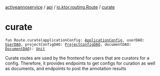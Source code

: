 [activeannoservice](../../index.md) / [api](../index.md) / [io.ktor.routing.Route](index.md) / [curate](./curate.md)

# curate

`fun Route.curate(applicationConfig: `[`ApplicationConfig`](../../application/-application-config/index.md)`, userDAO: `[`UserDAO`](../../user/-user-d-a-o/index.md)`, projectConfigDAO: `[`ProjectConfigDAO`](../../config/-project-config-d-a-o/index.md)`, documentDAO: `[`DocumentDAO`](../../document/-document-d-a-o/index.md)`): `[`Unit`](https://kotlinlang.org/api/latest/jvm/stdlib/kotlin/-unit/index.html)

Curate routes are used by the frontend for users that are curators for a config. Therefore, it provides
endpoints to get configs for curation as well as documents, and endpoints to post the annotation results

